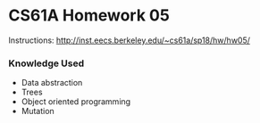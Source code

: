 CS61A Homework 05
=======
Instructions: http://inst.eecs.berkeley.edu/~cs61a/sp18/hw/hw05/

### Knowledge Used
* Data abstraction
* Trees
* Object oriented programming
* Mutation